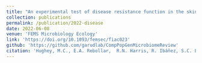 ```yaml
---
title: "An experimental test of disease resistance function in the skin-associated bacterial symbiont communities of three tropical amphibian species"
collection: publications
permalink: /publication/2022-disease
date: 2022-06-08
venue: 'FEMS Microbiology Ecology'
link: 'https://doi.org/10.1093/femsec/fiac023'
github: 'https://github.com/garudlab/CompPopGenMicrobiomeReview'
citation: 'Hughey, M.C., E.A. Rebollar,  R.N. Harris, R. Ibáñez, S.C. Loftus, L.L. House, M.C. Bletz, D. Medina, M.K. Riley, <b>W.R. Shoemaker</b>, M.C. Swartwout, and L.K. Belden. An experimental test of disease resistance function in the skin-associated bacterial symbiont communities of three tropical amphibian species. <i>FEMS Microbiology Ecology</i> 98, fiac023 (2022).'
---
```

